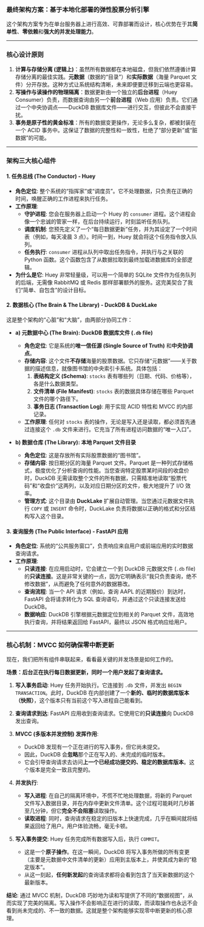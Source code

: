 ### 最终架构方案：基于本地化部署的弹性股票分析引擎

这个架构方案专为在单台服务器上进行高效、可靠部署而设计，核心优势在于其**简单性**、**零依赖**和**强大的并发处理能力**。

---

### 核心设计原则

1.  **计算与存储分离 (逻辑上)**：虽然所有数据都在本地磁盘，但我们依然遵循计算存储分离的最佳实践。**元数据**（数据的“目录”）和**实际数据**（海量 Parquet 文件）分开存放。这种方式让系统结构清晰，未来即便要迁移到云端也更容易。
2.  **写操作与读操作的物理隔离**：数据更新由一个独立的**后台进程**（Huey Consumer）负责，而数据查询由另一个**前台进程**（Web 应用）负责。它们通过一个中央协调点——DuckDB 数据库文件——进行交互，但彼此不会直接干扰。
3.  **事务是原子性的黄金标准**：所有的数据变更操作，无论多么复杂，都被封装在一个 ACID 事务中。这保证了数据的完整性和一致性，杜绝了“部分更新”或“脏数据”的可能。

---

### 架构三大核心组件

#### 1. 任务总线 (The Conductor) - Huey

- **角色定位**: 整个系统的“指挥家”或“调度员”。它不处理数据，只负责在正确的时间，唤醒正确的工作进程来执行任务。
- **工作原理**:
  - **守护进程**: 您会在服务器上启动一个 Huey 的 `consumer` 进程。这个进程会像一个忠诚的管家一样，在后台持续运行，时刻监听任务队列。
  - **调度机制**: 您预先定义了一个“每日数据更新”任务，并为其设定了一个时间表（例如，每天凌晨 3 点）。时间一到，Huey 就会将这个任务指令放入队列。
  - **任务执行**: `consumer` 进程从队列中取出任务指令，并执行与之关联的 Python 函数。这个函数包含了从数据拉取到最终加载进数据库的全部逻辑。
- **为什么是它**: Huey 非常轻量级，可以用一个简单的 SQLite 文件作为任务队列的后端，无需像 RabbitMQ 或 Redis 那样部署额外的服务。这完美契合了我们“简单、自包含”的设计目标。

#### 2. 数据核心 (The Brain & The Library) - DuckDB & DuckLake

这是整个架构的“心脏”和“大脑”，由两部分协同工作：

- **a) 元数据中心 (The Brain): DuckDB 数据库文件 (`.db` file)**

  - **角色定位**: 它是系统的**唯一信任源 (Single Source of Truth)** 和**中央协调点**。
  - **存储内容**: 这个文件**不存储**海量的股票数据。它只存储“元数据”——关于数据的描述信息，就像图书馆的中央索引卡系统。具体包括：
    1.  **表结构定义 (Schema)**: `stocks` 表有哪些列（日期、代码、价格等），各是什么数据类型。
    2.  **文件清单 (File Manifest)**: `stocks` 表的数据具体存储在哪些 Parquet 文件的哪个路径下。
    3.  **事务日志 (Transaction Log)**: 用于实现 ACID 特性和 MVCC 的内部记录。
  - **工作原理**: 任何对 `stocks` 表的操作，无论是写入还是读取，都必须首先通过连接这个 `.db` 文件来进行。它充当了所有进程访问数据的“唯一入口”。

- **b) 数据仓库 (The Library): 本地 Parquet 文件目录**
  - **角色定位**: 这是存放所有实际股票数据的“图书馆”。
  - **存储内容**: 按日期分区的海量 Parquet 文件。Parquet 是一种列式存储格式，极度优化了分析查询的性能。当您查询特定股票某时间段的收盘价时，DuckDB 无需读取整个文件的所有数据，只需精准地读取“股票代码”和“收盘价”这两列，以及对应日期分区的文件，极大地提升了 I/O 效率。
  - **管理方式**: 这个目录由 **DuckLake** 扩展自动管理。当您通过元数据文件执行 `COPY` 或 `INSERT` 命令时，DuckLake 负责将数据以正确的格式和分区结构写入这个目录。

#### 3. 查询服务 (The Public Interface) - FastAPI 应用

- **角色定位**: 系统的“公共服务窗口”，负责响应来自用户或前端应用的实时数据查询请求。
- **工作原理**:
  - **只读连接**: 在应用启动时，它会建立一个到 DuckDB 元数据文件 (`.db` file) 的**只读连接**。这是非常关键的一点，因为它明确表示“我只负责查询，绝不修改数据”，从而避免了任何意外的数据篡改。
  - **查询流程**: 当一个 API 请求（例如，查询 AAPL 的近期股价）到达时，FastAPI 会将请求转化为 SQL 查询语句，并通过这个只读连接发送给 DuckDB。
  - **数据响应**: DuckDB 引擎根据元数据定位到相关的 Parquet 文件，高效地执行查询，并将结果返回给 FastAPI，最终以 JSON 格式响应给用户。

---

### 核心机制：MVCC 如何确保零中断更新

现在，我们把所有组件串联起来，看看最关键的并发场景是如何工作的。

**场景：后台正在执行每日数据更新，同时一个用户发起了查询请求。**

1.  **写入事务启动**: Huey 任务开始执行。它连接到 `.db` 文件，并发出 `BEGIN TRANSACTION`。此时，DuckDB 在内部创建了一个**新的、临时的数据库版本（快照）**，这个版本只有当前这个写入进程自己能看到。

2.  **查询请求到达**: FastAPI 应用收到查询请求。它使用它的**只读连接**向 DuckDB 发出查询。

3.  **MVCC (多版本并发控制) 发挥作用**:

    - DuckDB 发现有一个正在进行的写入事务，但它尚未提交。
    - 因此，DuckDB 会**忽略**那个正在写入的、未完成的临时版本。
    - 它会引导查询请求去访问**上一个已经成功提交的、稳定的数据库版本**。这个版本是完全一致且完整的。

4.  **并发执行**:

    - **写入进程**: 在自己的隔离环境中，不慌不忙地处理数据，将新的 Parquet 文件写入数据目录，并在内存中更新文件清单。这个过程可能耗时几秒甚至几分钟，但它**完全不会阻塞**读取操作。
    - **读取进程**: 同时，查询请求在稳定的旧版本上快速完成，几乎在瞬间就将结果返回给了用户。用户体验流畅，毫无卡顿。

5.  **写入事务提交**: Huey 任务完成所有数据写入后，执行 `COMMIT`。
    - 这是一个**原子操作**。在这一瞬间，DuckDB 将写入事务所做的所有变更（主要是元数据中文件清单的更新）应用到主版本上，并使其成为新的“稳定版本”。
    - 从这一刻起，**任何新发起**的查询请求都将会看到包含了当天新数据的这个最新版本。

**结论**: 通过 MVCC 机制，DuckDB 巧妙地为读和写提供了不同的“数据视图”，从而实现了完美的隔离。写入操作不会影响正在进行的读取，而读取操作也永远不会看到尚未完成的、不一致的数据。这就是整个架构能够实现零中断更新的核心原理。
